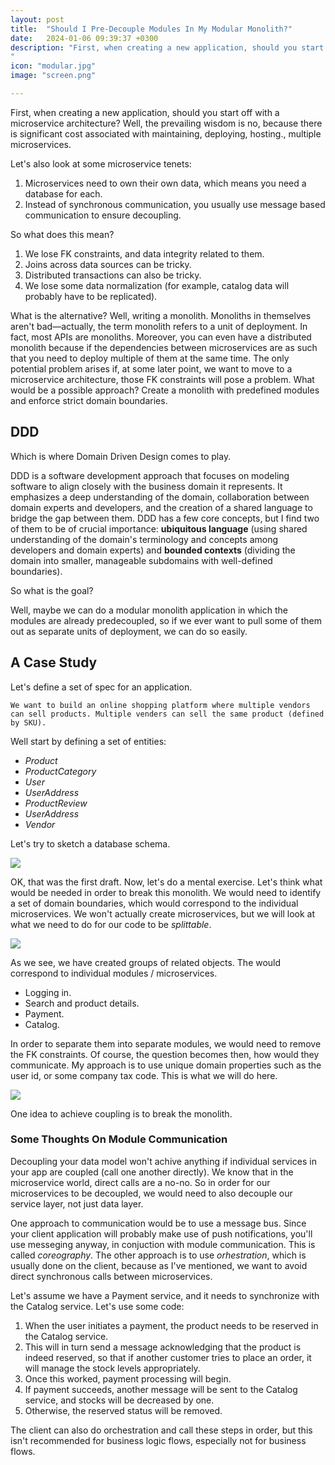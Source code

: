 ```yaml
---
layout: post
title:  "Should I Pre-Decouple Modules In My Modular Monolith?"
date:   2024-01-06 09:39:37 +0300
description: "First, when creating a new application, should you start off with a microservice architecture? Well, the prevailing wisdom is no, because there is significant cost associated with maintaining, deploying, hosting., multiple microservices.
"
icon: "modular.jpg"
image: "screen.png"

---
```

First, when creating a new application, should you start off with a microservice architecture? Well, the prevailing wisdom is no, because there is significant cost associated with maintaining, deploying, hosting., multiple microservices.

Let's also look at some microservice tenets:

1. Microservices need to own their own data, which means you need a database for each. 
2. Instead of synchronous communication, you usually use message based communication to ensure decoupling.

So what does this mean?

1. We lose FK constraints, and data integrity related to them.
2. Joins across data sources can be tricky.
3. Distributed transactions can also be tricky.
4. We lose some data normalization (for example, catalog data will probably have to be replicated).

What is the alternative? Well, writing a monolith. Monoliths in themselves aren't bad—actually, the term monolith refers to a unit of deployment. In fact, most APIs are monoliths. Moreover, you can even have a distributed monolith because if the dependencies between microservices are as such that you need to deploy multiple of them at the same time. The only potential problem arises if, at some later point, we want to move to a microservice architecture, those FK constraints will pose a problem. What would be a possible approach? Create a monolith with predefined modules and enforce strict domain boundaries.

## DDD

Which is where Domain Driven Design comes to play. 

DDD is a software development approach that focuses on modeling software to align closely with the business domain it represents. It emphasizes a deep understanding of the domain, collaboration between domain experts and developers, and the creation of a shared language to bridge the gap between them. DDD has a few core concepts, but I find two of them to be of crucial importance: **ubiquitous language** (using shared understanding of the domain's terminology and concepts among developers and domain experts) and **bounded contexts** (dividing the domain into smaller, manageable subdomains with well-defined boundaries).

So what is the goal? 

Well, maybe we can do a modular monolith application in which the modules are already predecoupled, so if we ever want to pull some of them out as separate units of deployment, we can do so easily.

## A Case Study
Let's define a set of spec for an application.

`We want to build an online shopping platform where multiple vendors can sell products. Multiple venders can sell the same product (defined by SKU).`

Well start by defining a set of entities:
* *Product*
* *ProductCategory*
* *User*
* *UserAddress*
* *ProductReview*
* *UserAddress*
* *Vendor*

Let's try to sketch a database schema.

<img src="first.png" class="img" />

OK, that was the first draft. Now, let's do a mental exercise. Let's think what would be needed in order to break this monolith. We would need to identify a set of domain boundaries, which would correspond to the individual microservices. We won't actually create microservices, but we will look at what we need to do for our code to be *splittable*. 

<img src="screen.png" class="img" />

As we see, we have created groups of related objects. The would correspond to individual modules / microservices.

* Logging in.
* Search and product details.
* Payment.
* Catalog.

In order to separate them into separate modules, we would need to remove the FK constraints. Of course, the question becomes then, how would they communicate. My approach is to use unique domain properties such as the user id, or some company tax code. This is what we will do here.

<img src="screen.png" class="img" />

One idea to achieve coupling is to break the monolith.

### Some Thoughts On Module Communication

Decoupling your data model won't achive anything if individual services in your app are coupled (call one another directly). We know that in the microservice world, direct calls are a no-no. So in order for our microservices to be decoupled, we would need to also decouple our service layer, not just data layer.

One approach to communication would be to use a message bus. Since your client application will probably make use of push notifications, you'll use messeging anyway, in conjuction with module communication. This is called *coreography*. The other approach is to use *orhestration*, which is usually done on the client, because as I've mentioned, we want to avoid direct synchronous calls between microservices.

Let's assume we have a Payment service, and it needs to synchronize with the Catalog service. Let's use some code:
1. When the user initiates a payment, the product needs to be reserved in the Catalog service.
2. This will in turn send a message acknowledging that the product is indeed reserved, so that if another customer tries to place an order, it will manage the stock levels appropriately.
3. Once this worked, payment processing will begin.
4. If payment succeeds, another message will be sent to the Catalog service, and stocks will be decreased by one.
5. Otherwise, the reserved status will be removed.

The client can also do orchestration and call these steps in order, but this isn't recommended for business logic flows, especially not for business flows.



